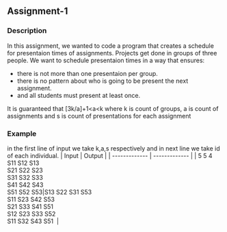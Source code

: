## Assignment-1
### Description
In this assignment, we wanted to code a program that creates a schedule for presentaion times of assignments. 
Projects get done in groups of three people. We want to schedule presentaion times in a way that ensures:
* there is not more than one presentaion per group.
* there is no pattern about who is going to be present the next assignment.
* and all students must present at least once.

It is guaranteed that [3k/a]+1<a<k where k is count of groups, a is count of assignments and s is count of presentations for each assignment

### Example 
in the first line of input we take k,a,s respectively and in next line we take id of each individual.
| Input  | Output |
| ------------- | ------------- |
| 5 5 4<br> S11 S12 S13<br>S21 S22 S23<br>S31 S32 S33<br>S41 S42 S43 <br>S51 S52 S53|S13 S22 S31 S53<br>S11 S23 S42 S53<br>S21 S33 S41 S51<br>S12 S23 S33 S52<br>S11 S32 S43 S51  |

